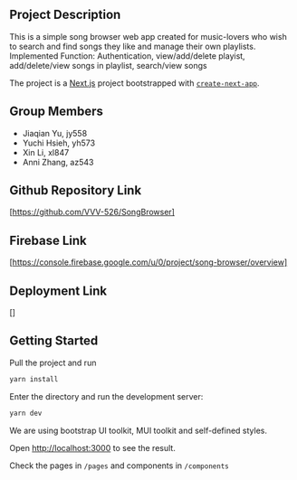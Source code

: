## Project Description
This is a simple song browser web app created for music-lovers who wish to search and find songs they like and manage their own playlists.
Implemented Function: Authentication, view/add/delete playist, add/delete/view songs in playlist, search/view songs

The project is a [Next.js](https://nextjs.org/) project bootstrapped with [`create-next-app`](https://github.com/vercel/next.js/tree/canary/packages/create-next-app). 

## Group Members

- Jiaqian Yu, jy558
- Yuchi Hsieh, yh573
- Xin Li, xl847
- Anni Zhang, az543 

## Github Repository Link
[https://github.com/VVV-526/SongBrowser]

## Firebase Link
[https://console.firebase.google.com/u/0/project/song-browser/overview]

## Deployment Link
[]

## Getting Started
Pull the project and run 

```bash
yarn install
```

Enter the directory and run the development server:

```bash
yarn dev
```

We are using bootstrap UI toolkit, MUI toolkit and self-defined styles.

Open [http://localhost:3000](http://localhost:3000) to see the result.

Check the pages in `/pages` and components in `/components`
